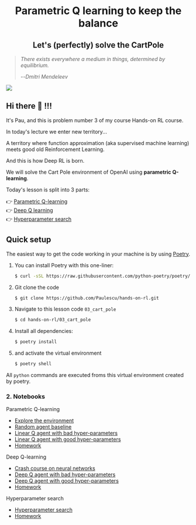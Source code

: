<div align="center">
<h1>Parametric Q learning to keep the balance</h1>
<h2>Let's (perfectly) solve the CartPole</h2>
</div>

> *There exists everywhere a medium in things, determined by equilibrium.*
>
> --_Dmitri Mendeleev_

![](http://datamachines.xyz/wp-content/uploads/2022/01/pexels-yogendra-singh-1701202.jpg)

## Hi there 👋 !!!

It's Pau, and this is problem number 3 of my course Hands-on RL course.

In today's lecture we enter new territory...

A territory where function approximation (aka supervised machine learning)
meets good old Reinforcement Learning.

And this is how Deep RL is born.

We will solve the Cart Pole environment of OpenAI using **parametric Q-learning**.

Today's lesson is split into 3 parts:

👉 [Parametric Q-learning](http://datamachines.xyz/2022/01/18/hands-on-reinforcement-learning-course-part-4-parametric-q-learning/)  
👉 [Deep Q learning](http://datamachines.xyz/2022/02/11/hands-on-reinforcement-learning-course-part-5-deep-q-learning/)  
👉 [Hyperparameter search]()


## Quick setup

The easiest way to get the code working in your machine is by using [Poetry](https://python-poetry.org/docs/#installation).


1. You can install Poetry with this one-liner:
    ```bash
    $ curl -sSL https://raw.githubusercontent.com/python-poetry/poetry/master/get-poetry.py | python -
    ```

2. Git clone the code
    ```bash
    $ git clone https://github.com/Paulescu/hands-on-rl.git 
    ```

3. Navigate to this lesson code `03_cart_pole`
    ```bash
    $ cd hands-on-rl/03_cart_pole
    ```

4. Install all dependencies:
    ```bash
    $ poetry install
    ```

5. and activate the virtual environment
    ```bash
    $ poetry shell
    ```

All `python` commands are executed froms this virtual environment created by poetry.

### 2. Notebooks

Parametric Q-learning
- [Explore the environment](notebooks/00_environment.ipynb)
- [Random agent baseline](notebooks/01_random_agent_baseline.ipynb)
- [Linear Q agent with bad hyper-parameters](notebooks/02_linear_q_agent_bad_hyperparameters.ipynb)
- [Linear Q agent with good hyper-parameters](notebooks/03_linear_q_agent_good_hyperparameters.ipynb)
- [Homework](notebooks/04_homework.ipynb)

Deep Q-learning
- [Crash course on neural networks](notebooks/05_crash_course_on_neural_nets.ipynb)
- [Deep Q agent with bad hyper-parameters](notebooks/06_deep_q_agent_bad_hyperparameters.ipynb)
- [Deep Q agent with good hyper-parameters](notebooks/07_deep_q_agent_good_hyperparameters.ipynb)
- [Homework](notebooks/08_homework.ipynb)

Hyperparameter search
- [Hyperparameter search](notebooks/09_hyperparameter_search.ipynb)
- [Homework](notebooks/10_homework.ipynb)